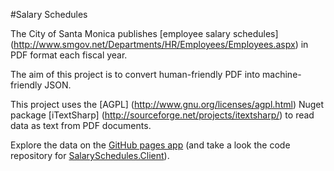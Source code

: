 #Salary Schedules

The City of Santa Monica publishes [employee salary schedules] (http://www.smgov.net/Departments/HR/Employees/Employees.aspx) in PDF format each fiscal year.

The aim of this project is to convert human-friendly PDF into machine-friendly JSON. 

This project uses the [AGPL] (http://www.gnu.org/licenses/agpl.html) Nuget package [iTextSharp] (http://sourceforge.net/projects/itextsharp/) to read data as text from PDF documents.

Explore the data on the [GitHub pages app](http://cityofsantamonica.github.io/SalarySchedules.Client/) (and take a look the code repository for [SalarySchedules.Client](https://github.com/CityofSantaMonica/SalarySchedules.Client/tree/gh-pages)).
